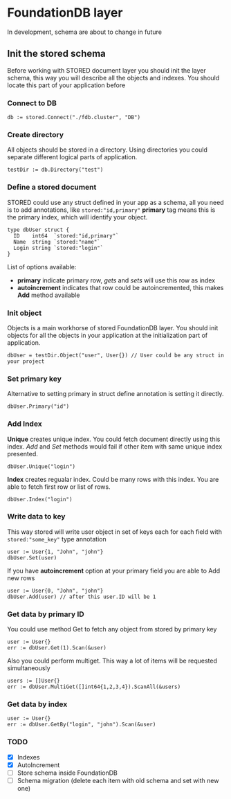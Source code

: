 # FoundationDB layer
In development, schema are about to change in future

## Init the stored schema
Before working with STORED document layer you should init the layer schema,
this way you will describe all the objects and indexes. You should locate this part of your application
before

### Connect to DB
```
db := stored.Connect("./fdb.cluster", "DB")
```

### Create directory
All objects should be stored in a directory. Using directories you could separate different logical parts of application.
```
testDir := db.Directory("test")
```

### Define a stored document
STORED could use any struct defined in your app as a schema, all you need is to add annotations, like ```stored:"id,primary"```
**primary** tag means this is the primary index, which will identify your object.
```
type dbUser struct {
  ID    int64  `stored:"id,primary"`
  Name  string `stored:"name"`
  Login string `stored:"login"`
}
```
List of options available:
- **primary** indicate primary row, *gets* and *sets* will use this row as index
- **autoincrement** indicates that row could be autoincremented, this makes **Add** method available

### Init object
Objects is a main workhorse of stored FoundationDB layer.
You should init objects for all the objects in your application at the initialization part of application.
```
dbUser = testDir.Object("user", User{}) // User could be any struct in your project
```

### Set primary key
Alternative to setting primary in struct define annotation is setting it directly.
```
dbUser.Primary("id")
```

### Add Index
**Unique** creates unique index. You could fetch document directly using this index.
*Add* and *Set* methods would fail if other item with same unique index presented.
```
dbUser.Unique("login")
```
**Index** creates regualar index. Could be many rows with this index. You are able to fetch first row or list of rows.
```
dbUser.Index("login")
```

### Write data to key
This way stored will write user object in set of keys each for each field with `stored:"some_key"` type annotation
```
user := User{1, "John", "john"}
dbUser.Set(user)
```
If you have **autoincrement** option at your primary field you are able to Add new rows
```
user := User{0, "John", "john"}
dbUser.Add(user) // after this user.ID will be 1
```

### Get data by primary ID
You could use method Get to fetch any object from stored by primary key
```
user := User{}
err := dbUser.Get(1).Scan(&user)
```
Also you could perform multiget. This way a lot of items will be requested simultaneously
```
users := []User{}
err := dbUser.MultiGet([]int64{1,2,3,4}).ScanAll(&users)
```

### Get data by index
```
user := User{}
err := dbUser.GetBy("login", "john").Scan(&user)
```

### TODO
- [x] Indexes
- [x] AutoIncrement
- [ ] Store schema inside FoundationDB
- [ ] Schema migration (delete each item with old schema and set with new one)

